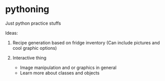 # pythoning
Just python practice stuffs

Ideas:
1. Recipe generation based on fridge inventory
   (Can include pictures and cool graphic options)

2. Interactive thing
   - Image manipulation and or graphics in general
   - Learn more about classes and objects

